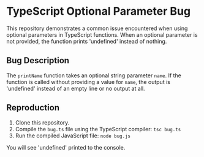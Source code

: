 # TypeScript Optional Parameter Bug

This repository demonstrates a common issue encountered when using optional parameters in TypeScript functions.  When an optional parameter is not provided, the function prints 'undefined' instead of nothing.

## Bug Description
The `printName` function takes an optional string parameter `name`.  If the function is called without providing a value for `name`, the output is 'undefined' instead of an empty line or no output at all. 

## Reproduction
1. Clone this repository.
2. Compile the `bug.ts` file using the TypeScript compiler: `tsc bug.ts`
3. Run the compiled JavaScript file: `node bug.js`

You will see 'undefined' printed to the console.